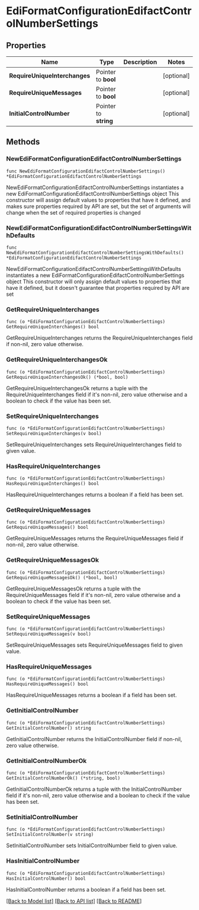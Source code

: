 # EdiFormatConfigurationEdifactControlNumberSettings

## Properties

Name | Type | Description | Notes
------------ | ------------- | ------------- | -------------
**RequireUniqueInterchanges** | Pointer to **bool** |  | [optional] 
**RequireUniqueMessages** | Pointer to **bool** |  | [optional] 
**InitialControlNumber** | Pointer to **string** |  | [optional] 

## Methods

### NewEdiFormatConfigurationEdifactControlNumberSettings

`func NewEdiFormatConfigurationEdifactControlNumberSettings() *EdiFormatConfigurationEdifactControlNumberSettings`

NewEdiFormatConfigurationEdifactControlNumberSettings instantiates a new EdiFormatConfigurationEdifactControlNumberSettings object
This constructor will assign default values to properties that have it defined,
and makes sure properties required by API are set, but the set of arguments
will change when the set of required properties is changed

### NewEdiFormatConfigurationEdifactControlNumberSettingsWithDefaults

`func NewEdiFormatConfigurationEdifactControlNumberSettingsWithDefaults() *EdiFormatConfigurationEdifactControlNumberSettings`

NewEdiFormatConfigurationEdifactControlNumberSettingsWithDefaults instantiates a new EdiFormatConfigurationEdifactControlNumberSettings object
This constructor will only assign default values to properties that have it defined,
but it doesn't guarantee that properties required by API are set

### GetRequireUniqueInterchanges

`func (o *EdiFormatConfigurationEdifactControlNumberSettings) GetRequireUniqueInterchanges() bool`

GetRequireUniqueInterchanges returns the RequireUniqueInterchanges field if non-nil, zero value otherwise.

### GetRequireUniqueInterchangesOk

`func (o *EdiFormatConfigurationEdifactControlNumberSettings) GetRequireUniqueInterchangesOk() (*bool, bool)`

GetRequireUniqueInterchangesOk returns a tuple with the RequireUniqueInterchanges field if it's non-nil, zero value otherwise
and a boolean to check if the value has been set.

### SetRequireUniqueInterchanges

`func (o *EdiFormatConfigurationEdifactControlNumberSettings) SetRequireUniqueInterchanges(v bool)`

SetRequireUniqueInterchanges sets RequireUniqueInterchanges field to given value.

### HasRequireUniqueInterchanges

`func (o *EdiFormatConfigurationEdifactControlNumberSettings) HasRequireUniqueInterchanges() bool`

HasRequireUniqueInterchanges returns a boolean if a field has been set.

### GetRequireUniqueMessages

`func (o *EdiFormatConfigurationEdifactControlNumberSettings) GetRequireUniqueMessages() bool`

GetRequireUniqueMessages returns the RequireUniqueMessages field if non-nil, zero value otherwise.

### GetRequireUniqueMessagesOk

`func (o *EdiFormatConfigurationEdifactControlNumberSettings) GetRequireUniqueMessagesOk() (*bool, bool)`

GetRequireUniqueMessagesOk returns a tuple with the RequireUniqueMessages field if it's non-nil, zero value otherwise
and a boolean to check if the value has been set.

### SetRequireUniqueMessages

`func (o *EdiFormatConfigurationEdifactControlNumberSettings) SetRequireUniqueMessages(v bool)`

SetRequireUniqueMessages sets RequireUniqueMessages field to given value.

### HasRequireUniqueMessages

`func (o *EdiFormatConfigurationEdifactControlNumberSettings) HasRequireUniqueMessages() bool`

HasRequireUniqueMessages returns a boolean if a field has been set.

### GetInitialControlNumber

`func (o *EdiFormatConfigurationEdifactControlNumberSettings) GetInitialControlNumber() string`

GetInitialControlNumber returns the InitialControlNumber field if non-nil, zero value otherwise.

### GetInitialControlNumberOk

`func (o *EdiFormatConfigurationEdifactControlNumberSettings) GetInitialControlNumberOk() (*string, bool)`

GetInitialControlNumberOk returns a tuple with the InitialControlNumber field if it's non-nil, zero value otherwise
and a boolean to check if the value has been set.

### SetInitialControlNumber

`func (o *EdiFormatConfigurationEdifactControlNumberSettings) SetInitialControlNumber(v string)`

SetInitialControlNumber sets InitialControlNumber field to given value.

### HasInitialControlNumber

`func (o *EdiFormatConfigurationEdifactControlNumberSettings) HasInitialControlNumber() bool`

HasInitialControlNumber returns a boolean if a field has been set.


[[Back to Model list]](../README.md#documentation-for-models) [[Back to API list]](../README.md#documentation-for-api-endpoints) [[Back to README]](../README.md)



